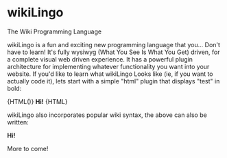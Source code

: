 wikiLingo
=========

The Wiki Programming Language

wikiLingo is a fun and exciting new programming language that you... Don't have to learn!  It's fully wysiwyg (What You See Is What You Get) driven, for a complete visual web driven experience.  It has a powerful plugin architecture for implementing whatever functionality you want into your website.  If you'd like to learn what wikiLingo Looks like (ie, if you want to actually code it), lets start with a simple "html" plugin that displays "test" in bold:

{HTML()}
<b>Hi!</b>
{HTML}


wikiLingo also incorporates popular wiki syntax, the above can also be written:

__Hi!__



More to come!
